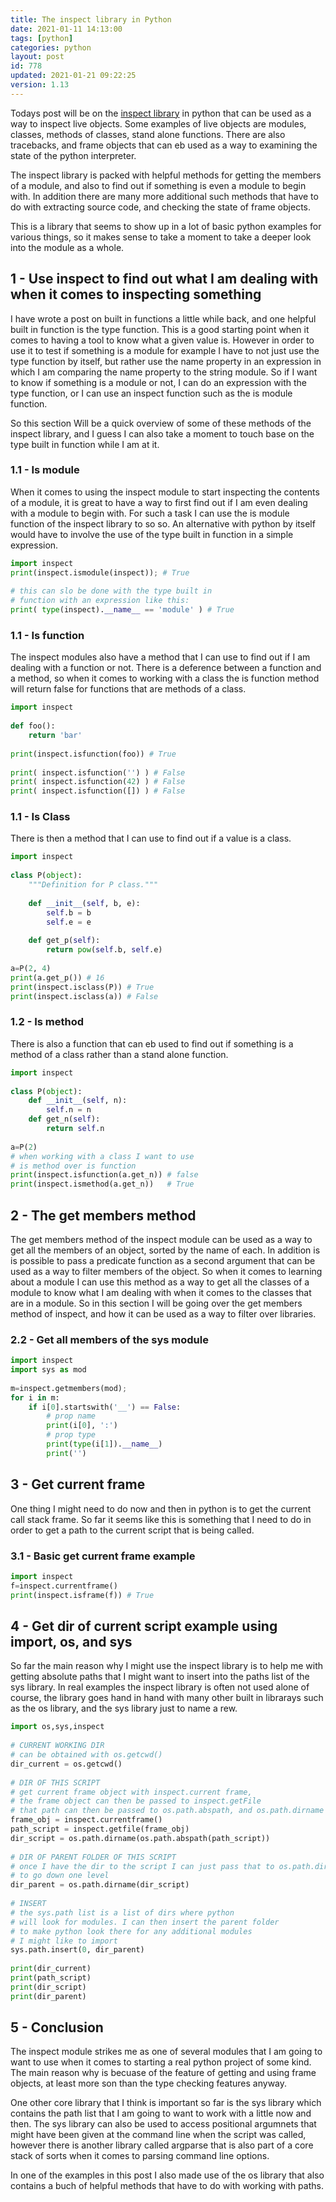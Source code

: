 ```yaml
---
title: The inspect library in Python
date: 2021-01-11 14:13:00
tags: [python]
categories: python
layout: post
id: 778
updated: 2021-01-21 09:22:25
version: 1.13
---
```


Todays post will be on the [inspect library](https://docs.python.org/3/library/inspect.html) in python that can be used as a way to inspect live objects. Some examples of live objects are modules, classes, methods of classes, stand alone functions. There are also tracebacks, and frame objects that can eb used as a way to examining the state of the python interpreter.

The inspect library is packed with helpful methods for getting the members of a module, and also to find out if something is even a module to begin with. In addition there are many more additional such methods that have to do with extracting source code, and checking the state of frame objects. 

This is a library that seems to show up in a lot of basic python examples for various things, so it makes sense to take a moment to take a deeper look into the module as a whole.

<!-- more -->

## 1 - Use inspect to find out what I am dealing with when it comes to inspecting something

I have wrote a post on built in functions a little while back, and one helpful built in function is the type function. This is a good starting point when it comes to having a tool to know what a given value is. However in order to use it to test if something is a module for example I have to not just use the type function by itself, but rather use the name property in an expression in which I am comparing the name property to the string module. So if I want to know if something is a module or not, I can do an expression with the type function, or I can use an inspect function such as the is module function.

So this section Will be a quick overview of some of these methods of the inspect library, and I guess I can also take a moment to touch base on the type built in function while I am at it.

### 1.1 - Is module

When it comes to using the inspect module to start inspecting the contents of a module, it is great to have a way to first find out if I am even dealing with a module to begin with. For such a task I can use the is module function of the inspect library to so so. An alternative with python by itself would have to involve the use of the type built in function in a simple expression.

```python
import inspect
print(inspect.ismodule(inspect)); # True
 
# this can slo be done with the type built in
# function with an expression like this:
print( type(inspect).__name__ == 'module' ) # True
```

### 1.1 - Is function

The inspect modules also have a method that I can use to find out if I am dealing with a function or not. There is a deference between a function and a method, so when it comes to working with a class the is function method will return false for functions that are methods of a class.

```python
import inspect
 
def foo():
    return 'bar'
 
print(inspect.isfunction(foo)) # True
 
print( inspect.isfunction('') ) # False
print( inspect.isfunction(42) ) # False
print( inspect.isfunction([]) ) # False
```

### 1.1 - Is Class

There is then a method that I can use to find out if a value is a class.

```python
import inspect
 
class P(object):
    """Definition for P class."""
 
    def __init__(self, b, e):
        self.b = b
        self.e = e
 
    def get_p(self):
        return pow(self.b, self.e)
 
a=P(2, 4)
print(a.get_p()) # 16
print(inspect.isclass(P)) # True
print(inspect.isclass(a)) # False
```

### 1.2 - Is method

There is also a function that can eb used to find out if something is a method of a class rather than a stand alone function.

```python
import inspect
 
class P(object):
    def __init__(self, n):
        self.n = n
    def get_n(self):
        return self.n
 
a=P(2)
# when working with a class I want to use
# is method over is function
print(inspect.isfunction(a.get_n)) # false
print(inspect.ismethod(a.get_n))   # True
```

## 2 - The get members method

The get members method of the inspect module can be used as a way to get all the members of an object, sorted by the name of each. In addition is is possible to pass a predicate function as a second argument that can be used as a way to filter members of the object. So when it comes to learning about a module I can use this method as a way to get all the classes of a module to know what I am dealing with when it comes to the classes that are in a module. So in this section I will be going over the get members method of inspect, and how it can be used as a way to filter over libraries.

### 2.2 - Get all members of the sys module

```python
import inspect
import sys as mod
 
m=inspect.getmembers(mod);
for i in m:
    if i[0].startswith('__') == False:
        # prop name
        print(i[0], ':')
        # prop type
        print(type(i[1]).__name__)
        print('')
```

## 3 - Get current frame

One thing I might need to do now and then in python is to get the current call stack frame. So far it seems like this is something that I need to do in order to get a path to the current script that is being called.

### 3.1 - Basic get current frame example

```python
import inspect
f=inspect.currentframe()
print(inspect.isframe(f)) # True
```

## 4 - Get dir of current script example using import, os, and sys

So far the main reason why I might use the inspect library is to help me with getting absolute paths that I might want to insert into the paths list of the sys library. In real examples the inspect library is often not used alone of course, the library goes hand in hand with many other built in librarays such as the os library, and the sys library just to name a rew.

```python
import os,sys,inspect
 
# CURRENT WORKING DIR
# can be obtained with os.getcwd()
dir_current = os.getcwd()
 
# DIR OF THIS SCRIPT
# get current frame object with inspect.current frame,
# the frame object can then be passed to inspect.getFile
# that path can then be passed to os.path.abspath, and os.path.dirname
frame_obj = inspect.currentframe()
path_script = inspect.getfile(frame_obj)
dir_script = os.path.dirname(os.path.abspath(path_script))
 
# DIR OF PARENT FOLDER OF THIS SCRIPT
# once I have the dir to the script I can just pass that to os.path.dirname
# to go down one level
dir_parent = os.path.dirname(dir_script)
 
# INSERT
# the sys.path list is a list of dirs where python
# will look for modules. I can then insert the parent folder
# to make python look there for any additional modules
# I might like to import
sys.path.insert(0, dir_parent)
 
print(dir_current)
print(path_script)
print(dir_script)
print(dir_parent)
```

## 5 - Conclusion

The inspect module strikes me as one of several modules that I am going to want to use when it comes to starting a real python project of some kind. The main reason why is becuase of the feature of getting and using frame objects, at least more son than the type checking features anyway. 

One other core library that I think is important so far is the sys library which contains the path list that I am going to want to work with a little now and then. The sys library can also be used to access positional argumnets that might have been given at the command line when the script was called, however there is another library called argparse that is also part of a core stack of sorts when it comes to parsing command line options.

In one of the examples in this post I also made use of the os library that also contains a buch of helpful methods that have to do with working with paths.
